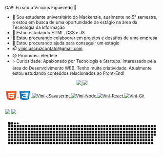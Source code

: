 Oá!!! Eu sou o Vinícius Figueiredo 👋


- 🔭 Sou estudante universitário do Mackenzie, aualmente no 5° semestre, e estou em busca de uma oportunidade de estágio na área da Tecnologia da Informação
- 🌱 Estou estudando HTML, CSS e JS
- 👯 Estou procurando colaboorar em projetos e desafios de uma empresa
- 🤔 Estou procurando ajuda para conseguir um estágio
- 📫 viniciuscruzcontato@gmail.com
- 😄 Pronomes: ele/dele
- ⚡ Curiosidade: Apaixonado por Tecnologia e Startups. Interessado pela área do Desenvolvimento WEB. Tenho muita criatividade. Atualmente estou estudando conteúdos relacionados ao Front-End! 


<div align="center">
  <a href="https://github.com/vinifigueiredo">
  <img height="180em" src="https://github-readme-stats.vercel.app/api?username=vinifigueiredo&show_icons=true&theme=onedark&include_all_commits=true&count_private=true"/>
  <img height="180em" src="https://github-readme-stats.vercel.app/api/top-langs/?username=vinifigueiredo&layout=compact&langs_count=7&theme=onedark"/>
</div>
<div style="display: inline_block"><br>
  <img align="center" alt="Viní-HTML" height="30" width="40" src="https://raw.githubusercontent.com/devicons/devicon/master/icons/html5/html5-original.svg">
  <img align="center" alt="Viní-CSS" height="30" width="40" src="https://raw.githubusercontent.com/devicons/devicon/master/icons/css3/css3-original.svg">
  <img align="center" alt="Viní-JSavascript" height="30" width="40" src="https://cdn.jsdelivr.net/gh/devicons/devicon/icons/javascript/javascript-original.svg" />
  <img align="center" alt="Viní-Node" height="30" width="40" src="https://cdn.jsdelivr.net/gh/devicons/devicon/icons/nodejs/nodejs-original.svg" />             
  <img align="center" alt="Viní-React" height="30" width="40" src="https://cdn.jsdelivr.net/gh/devicons/devicon/icons/react/react-original.svg" />
  <img align="center" alt="Viní-Git" height="30" width="40" src="https://cdn.jsdelivr.net/gh/devicons/devicon/icons/git/git-original.svg" />
                 
                  
          
</div>
  
  ##
 
<div> 
  <a href = "mailto:viniciuscruzcontato@gmail.com"><img src="https://img.shields.io/badge/-Gmail-%23333?style=for-the-badge&logo=gmail&logoColor=white" target="_blank"></a>
  <a href="https://www.linkedin.com/in/vin%C3%ADcius-figueiredo-da-cruz-0866b01a1" target="_blank"><img src="https://img.shields.io/badge/-LinkedIn-%230077B5?style=for-the-badge&logo=linkedin&logoColor=white" target="_blank"></a> 
 
  ![Snake animation](https://github.com/vinifigueiredo/vinifigueiredo/blob/output/github-contribution-grid-snake.svg)
 
</div>
